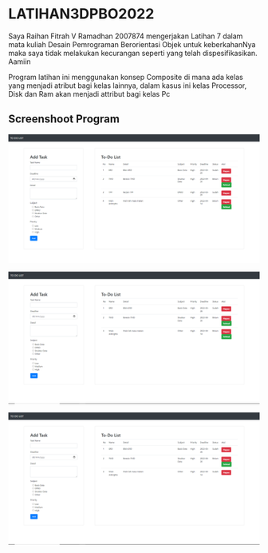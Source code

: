# LATIHAN3DPBO2022

Saya Raihan Fitrah V Ramadhan 2007874 mengerjakan Latihan 7 dalam mata kuliah Desain Pemrograman Berorientasi Objek untuk keberkahanNya maka saya tidak melakukan kecurangan seperti yang telah dispesifikasikan. Aamiin

Program latihan ini menggunakan konsep Composite di mana ada kelas yang menjadi atribut bagi kelas lainnya, dalam kasus ini kelas Processor, Disk dan Ram akan menjadi attribut bagi kelas Pc

## Screenshoot Program

![alt text](https://github.com/vier15/LATIHAN7DPBO2022/blob/main/Screenshot/ss1.png)

![alt text](https://github.com/vier15/LATIHAN7DPBO2022/blob/main/Screenshot/ss2.png)

![alt text](https://github.com/vier15/LATIHAN7DPBO2022/blob/main/Screenshot/ss3.png)
